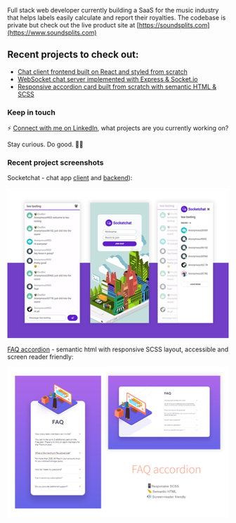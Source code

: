 Full stack web developer currently building a SaaS for the music industry that helps labels easily calculate and report their royalties. The codebase is private but check out the live product site at [https://soundsplits.com](https://www.soundsplits.com)

## Recent projects to check out: 
- [Chat client frontend built on React and styled from scratch](https://github.com/xyeres/socketchat-client)
- [WebSocket chat server implemented with Express & Socket.io](https://github.com/xyeres/socketchat-server)
- [Responsive accordion card built from scratch with semantic HTML & SCSS](https://github.com/xyeres/faq-accordion-card-main)

### Keep in touch
⚡ [Connect with me on LinkedIn](https://www.linkedin.com/in/mxcarr/), what projects are you currently working on?

Stay curious. Do good. 🔭✨

### Recent project screenshots
Socketchat - chat app [client](https://github.com/xyeres/socketchat-client) and [backend](https://github.com/xyeres/socketchat-server)):

![](./screen-feature-md.png)

[FAQ accordion](https://github.com/xyeres/faq-accordion-card-main) - semantic html with responsive SCSS layout, accessible and screen reader friendly:

![](./screen-faq-card.png)


<!--
I tend to write things here and there on my blog at [xyeres.com](http://xyeres.com)
**xyeres/xyeres** is a ✨ _special_ ✨ repository because its `README.md` (this file) appears on your GitHub profile.

Here are some ideas to get you started:

- 🔭 I’m currently working on ...
- 🌱 I’m currently learning ...
- 👯 I’m looking to collaborate on ...
- 🤔 I’m looking for help with ...
- 💬 Ask me about ...
- 📫 How to reach me: ...
- 😄 Pronouns: ...
- ⚡ Fun fact: ...
-->
